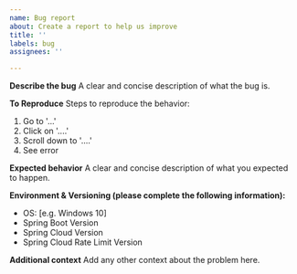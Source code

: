 ```yaml
---
name: Bug report
about: Create a report to help us improve
title: ''
labels: bug
assignees: ''

---
```


**Describe the bug**
A clear and concise description of what the bug is.

**To Reproduce**
Steps to reproduce the behavior:
1. Go to '...'
2. Click on '....'
3. Scroll down to '....'
4. See error

**Expected behavior**
A clear and concise description of what you expected to happen.

**Environment & Versioning (please complete the following information):**
 - OS: [e.g. Windows 10]
 - Spring Boot Version
 - Spring Cloud Version
 - Spring Cloud Rate Limit Version

**Additional context**
Add any other context about the problem here.
